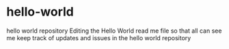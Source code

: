 # hello-world
hello world repository
Editing the Hello World read me file so that all can see me keep track of updates and issues in the hello world repository
